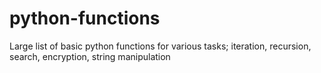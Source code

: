 # python-functions
Large list of basic python functions for various tasks; iteration, recursion, search, encryption, string manipulation
